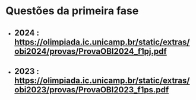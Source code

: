 # Questões da primeira fase

- ## 2024 : https://olimpiada.ic.unicamp.br/static/extras/obi2024/provas/ProvaOBI2024_f1pj.pdf ##
- ## 2023 : https://olimpiada.ic.unicamp.br/static/extras/obi2023/provas/ProvaOBI2023_f1ps.pdf ##
